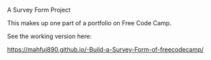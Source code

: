 A Survey Form Project

This makes up one part of a portfolio on Free Code Camp.

See the working version here:

https://mahfuj890.github.io/-Build-a-Survey-Form-of-freecodecamp/
